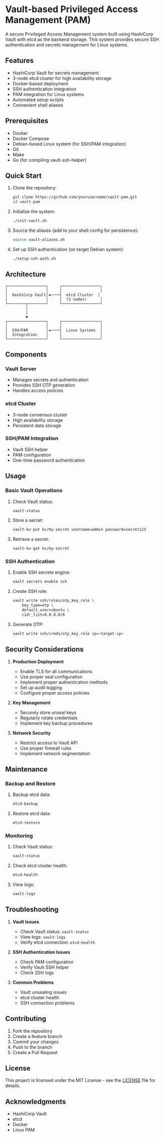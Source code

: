 # Vault-based Privileged Access Management (PAM)

A secure Privileged Access Management system built using HashiCorp Vault with etcd as the backend storage. This system provides secure SSH authentication and secrets management for Linux systems.

## Features

- HashiCorp Vault for secrets management
- 3-node etcd cluster for high availability storage
- Docker-based deployment
- SSH authentication integration
- PAM integration for Linux systems
- Automated setup scripts
- Convenient shell aliases

## Prerequisites

- Docker
- Docker Compose
- Debian-based Linux system (for SSH/PAM integration)
- Git
- Make
- Go (for compiling vault-ssh-helper)

## Quick Start

1. Clone the repository:
   ```bash
   git clone https://github.com/yourusername/vault-pam.git
   cd vault-pam
   ```

2. Initialize the system:
   ```bash
   ./init-vault.sh
   ```

3. Source the aliases (add to your shell config for persistence):
   ```bash
   source vault-aliases.sh
   ```

4. Set up SSH authentication (on target Debian system):
   ```bash
   ./setup-ssh-auth.sh
   ```

## Architecture

```
┌─────────────────┐     ┌─────────────────┐
│                 │     │                 │
│  HashiCorp Vault│◄────┤  etcd Cluster  │
│                 │     │  (3 nodes)      │
└────────┬────────┘     └─────────────────┘
         │
         │
         ▼
┌─────────────────┐     ┌─────────────────┐
│                 │     │                 │
│  SSH/PAM        │◄────┤  Linux Systems  │
│  Integration    │     │                 │
└─────────────────┘     └─────────────────┘
```

## Components

### Vault Server
- Manages secrets and authentication
- Provides SSH OTP generation
- Handles access policies

### etcd Cluster
- 3-node consensus cluster
- High availability storage
- Persistent data storage

### SSH/PAM Integration
- Vault SSH helper
- PAM configuration
- One-time password authentication

## Usage

### Basic Vault Operations

1. Check Vault status:
   ```bash
   vault-status
   ```

2. Store a secret:
   ```bash
   vault-kv-put kv/my-secret username=admin password=secret123
   ```

3. Retrieve a secret:
   ```bash
   vault-kv-get kv/my-secret
   ```

### SSH Authentication

1. Enable SSH secrets engine:
   ```bash
   vault secrets enable ssh
   ```

2. Create SSH role:
   ```bash
   vault write ssh/roles/otp_key_role \
       key_type=otp \
       default_user=ubuntu \
       cidr_list=0.0.0.0/0
   ```

3. Generate OTP:
   ```bash
   vault write ssh/creds/otp_key_role ip=<target-ip>
   ```

## Security Considerations

1. **Production Deployment**
   - Enable TLS for all communications
   - Use proper seal configuration
   - Implement proper authentication methods
   - Set up audit logging
   - Configure proper access policies

2. **Key Management**
   - Securely store unseal keys
   - Regularly rotate credentials
   - Implement key backup procedures

3. **Network Security**
   - Restrict access to Vault API
   - Use proper firewall rules
   - Implement network segmentation

## Maintenance

### Backup and Restore

1. Backup etcd data:
   ```bash
   etcd-backup
   ```

2. Restore etcd data:
   ```bash
   etcd-restore
   ```

### Monitoring

1. Check Vault status:
   ```bash
   vault-status
   ```

2. Check etcd cluster health:
   ```bash
   etcd-health
   ```

3. View logs:
   ```bash
   vault-logs
   ```

## Troubleshooting

1. **Vault Issues**
   - Check Vault status: `vault-status`
   - View logs: `vault-logs`
   - Verify etcd connection: `etcd-health`

2. **SSH Authentication Issues**
   - Check PAM configuration
   - Verify Vault SSH helper
   - Check SSH logs

3. **Common Problems**
   - Vault unsealing issues
   - etcd cluster health
   - SSH connection problems

## Contributing

1. Fork the repository
2. Create a feature branch
3. Commit your changes
4. Push to the branch
5. Create a Pull Request

## License

This project is licensed under the MIT License - see the [LICENSE](LICENSE) file for details.

## Acknowledgments

- HashiCorp Vault
- etcd
- Docker
- Linux PAM 
